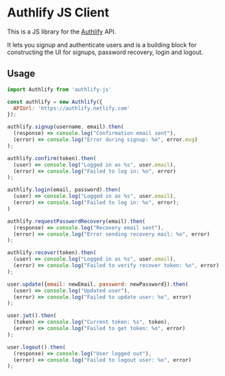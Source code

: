 # Authlify JS Client

This is a JS library for the [Authlify](https://github.com/netlify/authlify) API.

It lets you signup and authenticate users and is a building block for constructing
the UI for signups, password recovery, login and logout.

## Usage

```js
import Authlify from 'authlify-js'

const authlify = new Authlify({
  APIUrl: 'https://authlify.netlify.com'
});

authlify.signup(username, email).then(
  (response) => console.log("Confirmation email sent"),
  (error) => console.log("Error during signup: %o", error.msg)
);

authlify.confirm(token).then(
  (user) => console.log("Logged in as %s", user.email),
  (error) => console.log("Failed to log in: %o", error)
);

authlify.login(email, password).then(
  (user) => console.log("Logged in as %s", user.email),
  (error) => console.log("Failed to log in: %o", error);
)

authlify.requestPasswordRecovery(email).then(
  (response) => console.log("Recovery email sent"),
  (error) => console.log("Error sending recovery mail: %o", error)
);

authlify.recover(token).then(
  (user) => console.log("Logged in as %s", user.email),
  (error) => console.log("Failed to verify recover token: %o", error)
);

user.update({email: newEmail, password: newPassword}).then(
  (user) => console.log("Updated user"),
  (error) => console.log("Failed to update user: %o", error)
);

user.jwt().then(
  (token) => console.log("Current token: %s", token),
  (error) => console.log("Failed to get token: %o", error)
);

user.logout().then(
  (response) => console.log("User logged out"),
  (error) => console.log("Failed to logout user: %o", error)
);
```
